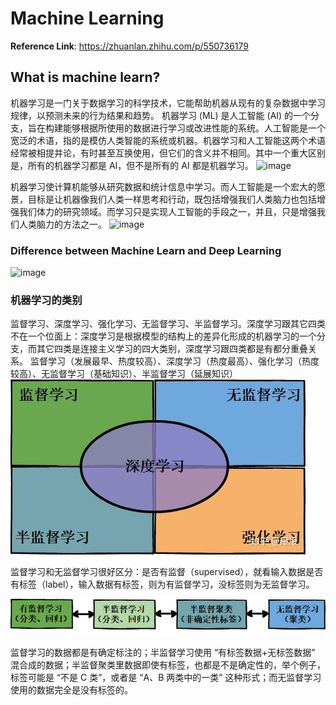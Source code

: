 Machine Learning
===
**Reference Link**: https://zhuanlan.zhihu.com/p/550736179

## What is machine learn?
机器学习是一门关于数据学习的科学技术，它能帮助机器从现有的复杂数据中学习规律，以预测未来的行为结果和趋势。
机器学习 (ML) 是人工智能 (AI) 的一个分支，旨在构建能够根据所使用的数据进行学习或改进性能的系统。人工智能是一个宽泛的术语，指的是模仿人类智能的系统或机器。机器学习和人工智能这两个术语经常被相提并论，有时甚至互换使用，但它们的含义并不相同。其中一个重大区别是，所有的机器学习都是 AI，但不是所有的 AI 都是机器学习。
![image](https://user-images.githubusercontent.com/54119762/231372076-80f82159-e6a4-4007-930d-b1c40834ae85.png)

机器学习使计算机能够从研究数据和统计信息中学习。而人工智能是一个宏大的愿景，目标是让机器像我们人类一样思考和行动，既包括增强我们人类脑力也包括增强我们体力的研究领域。而学习只是实现人工智能的手段之一，并且，只是增强我们人类脑力的方法之一。
![image](https://user-images.githubusercontent.com/54119762/231372291-2249ccee-505d-4aea-904c-55522626440d.png)


### Difference between Machine Learn and Deep Learning
![image](https://user-images.githubusercontent.com/54119762/231372499-b941062f-51ef-49fd-a516-3fd5918a78ad.png)


### 机器学习的类别
监督学习、深度学习、强化学习、无监督学习、半监督学习。深度学习跟其它四类不在一个位面上：深度学习是根据模型的结构上的差异化形成的机器学习的一个分支，而其它四类是连接主义学习的四大类别，深度学习跟四类都是有都分重叠关系。
监督学习（发展最早、热度较高）、深度学习（热度最高）、强化学习（热度较高）、无监督学习（基础知识）、半监督学习（延展知识）
![image](../Picture/%E5%AD%A6%E4%B9%A0%E5%85%B3%E7%B3%BB.jpg)

监督学习和无监督学习很好区分：是否有监督（supervised），就看输入数据是否有标签（label），输入数据有标签，则为有监督学习，没标签则为无监督学习。

![image](../Picture/%E5%AD%A6%E4%B9%A0%E7%89%B9%E5%BE%81.jpg)

监督学习的数据都是有确定标注的；半监督学习使用 “有标签数据+无标签数据” 混合成的数据；半监督聚类里数据即使有标签，也都是不是确定性的，举个例子，标签可能是 “不是 C 类”，或者是 “A、B 两类中的一类” 这种形式；而无监督学习使用的数据完全是没有标签的。